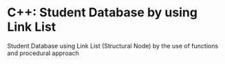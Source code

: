 # C++: Student Database by using Link List
Student Database using Link List (Structural Node) by the use of functions and procedural approach
